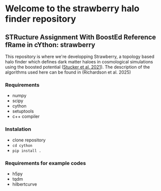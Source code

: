# Welcome to the strawberry halo finder repository
## STRucture Assignment With BoostEd Reference fRame in cYthon: strawberry
This repository is where we're developping Strawberry, a topology based halo finder which defines dark matter haloes in cosmological simulations using the boosted potential (<a href="https://arxiv.org/abs/2107.13008">Stucker et al. 2021</a>). The description of the algorithms used here can be found in (Richardson et al. 2025)

### Requirements

- numpy
- scipy
- cython
- setuptools
- c++ compiler

### Instalation

- clone repository
- `cd cython`
- `pip install .`

### Requirements for example codes

- h5py
- tqdm
- hilbertcurve
